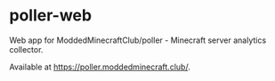 # poller-web
Web app for ModdedMinecraftClub/poller - Minecraft server analytics collector.

Available at https://poller.moddedminecraft.club/.
